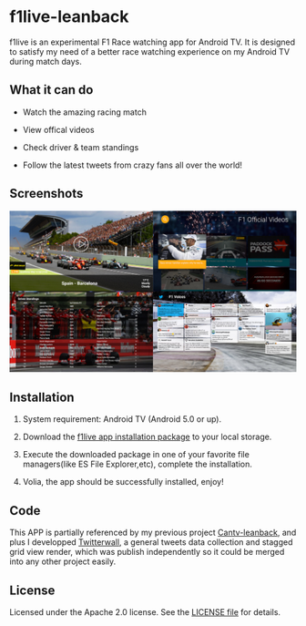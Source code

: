 # f1live-leanback

f1live is an experimental F1 Race watching app for Android TV. It is designed to satisfy my need of a better race watching experience on my Android TV during match days. 


## What it can do

+ Watch the amazing racing match

+ View offical videos

+ Check driver & team standings

+ Follow the latest tweets from crazy fans all over the world!


## Screenshots

[![Screenshot](screenshot.jpg)](https://github.com/q1yh/f1live-leanback/raw/master/screenshot.jpg)


## Installation
1. System requirement: Android TV (Android 5.0 or up).

2. Download the [f1live app installation package](https://github.com/q1yh/f1live-leanback/raw/master/f1live-dist.apk) to your local storage.

3. Execute the downloaded package in one of your favorite file managers(like ES File Explorer,etc), complete the installation.

4. Volia, the app should be successfully installed, enjoy! 


## Code

This APP is partially referenced by my previous project [Cantv-leanback](https://github.com/q1yh/cantv-leanback/), and plus I developped [Twitterwall](https://github.com/q1yh/twitterwall/), a general tweets data collection and stagged grid view render, which was publish independently so it could be merged into any other project easily.


## License

Licensed under the Apache 2.0 license. See the [LICENSE file][license] for details.

[license]: LICENSE

